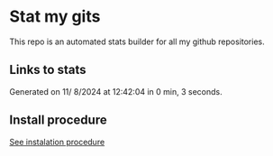# Stat my gits

This repo is an automated stats builder for all my github repositories.

## Links to stats


Generated on 11/ 8/2024 at 12:42:04 in 0 min, 3 seconds.

## Install procedure

[See instalation procedure](./src/install.md)
